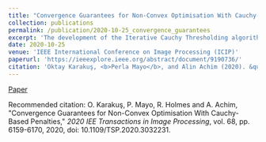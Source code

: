 ```yaml
---
title: "Convergence Guarantees for Non-Convex Optimisation With Cauchy-Based Penalties"
collection: publications
permalink: /publication/2020-10-25_convergence_guarantees
excerpt: 'The development of the Iterative Cauchy Thresholding algorithm.'
date: 2020-10-25
venue: 'IEEE International Conference on Image Processing (ICIP)'
paperurl: 'https://ieeexplore.ieee.org/abstract/document/9190736/'
citation: 'Oktay Karakuş, <b>Perla Mayo</b>, and Alin Achim (2020). &quot;Convergence Guarantees for Non-Convex Optimisation With Cauchy-Based Penalties.&quot; <i>2020 IEEE Transactions in Image Processing</i>.'
---
```



[Paper](https://ieeexplore.ieee.org/abstract/document/9190736/)

Recommended citation: O. Karakuş, P. Mayo, R. Holmes and A. Achim, 
"Convergence Guarantees for Non-Convex Optimisation With Cauchy-Based Penalties," 
<i>2020 IEE Transactions in Image Processing</i>, vol. 68, pp. 6159-6170, 2020, doi: 10.1109/TSP.2020.3032231.
